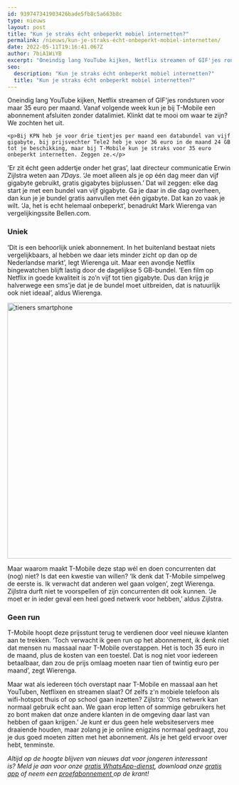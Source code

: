 ```yaml
---
id: 939747341903426bade5fb8c5a663b8c
type: nieuws
layout: post
title: "Kun je straks écht onbeperkt mobiel internetten?"
permalink: /nieuws/kun-je-straks-écht-onbeperkt-mobiel-internetten/
date: 2022-05-11T19:16:41.067Z
author: 7biA1WiYB
excerpt: "Oneindig lang YouTube kijken, Netflix streamen of GIF'jes rondsturen voor maar 35 euro per maand. Vanaf volgende week kun je bij T-Mobile een abonnement afsluiten zonder datalimiet. Klinkt dat te mooi om waar te zijn? We zochten het uit.   "
seo:
  description: "Kun je straks écht onbeperkt mobiel internetten?"
  title: "Kun je straks écht onbeperkt mobiel internetten?"
---
```

Oneindig lang YouTube kijken, Netflix streamen of GIF'jes rondsturen voor maar 35 euro per maand. Vanaf volgende week kun je bij T-Mobile een abonnement afsluiten zonder datalimiet. Klinkt dat te mooi om waar te zijn? We zochten het uit.   

    <p>Bij KPN heb je voor drie tientjes per maand een databundel van vijf gigabyte, bij prijsvechter Tele2 heb je voor 36 euro in de maand 24 GB tot je beschikking, maar bij T-Mobile kun je straks voor 35 euro onbeperkt internetten. Zeggen ze.</p>
<p>‘Er zit écht geen addertje onder het gras’, laat directeur communicatie Erwin Zijlstra weten aan <em>7Days</em>. ‘Je moet alleen als je op één dag meer dan vijf gigabyte gebruikt, gratis gigabytes bijplussen.’ Dat wil zeggen: elke dag start je met een bundel van vijf gigabyte. Ga je daar in die dag overheen, dan kun je je bundel gratis aanvullen met één gigabyte. Dat kan zo vaak je wilt. ‘Ja, het is echt helemaal onbeperkt’, benadrukt Mark Wierenga van vergelijkingssite Bellen.com.</p>
<h3>Uniek</h3>
<p>‘Dit is een behoorlijk uniek abonnement. In het buitenland bestaat niets vergelijkbaars, al hebben we daar iets minder zicht op dan op de Nederlandse markt’, legt Wierenga uit. Maar een avondje Netflix bingewatchen blijft lastig door de dagelijkse 5 GB-bundel. ‘Een film op Netflix in goede kwaliteit is zo’n vijf tot tien gigabyte. Dus dan krijg je halverwege een sms'je dat je de bundel moet uitbreiden, dat is natuurlijk ook niet ideaal’, aldus Wierenga.</p>
<p><div class="media media-element-container media-default"><div id="file-415297" class="file file-image file-image-jpeg">

        
  
  <div class="content">
    <img alt="tieners smartphone" title="Foto: ANP" height="575" width="850" class="media-element file-default" src="https://7dagen.netlify.app/sites/default/files/ANP-18620788.jpg">  </div>

  
</div>
</div>
<p>Maar waarom maakt T-Mobile deze stap wél en doen concurrenten dat (nog) niet? Is dat een kwestie van willen? ‘Ik denk dat T-Mobile simpelweg de eerste is. Ik verwacht dat anderen wel gaan volgen’, zegt Wierenga. Zijlstra durft niet te voorspellen of zijn concurrenten dit ook kunnen. ‘Je moet er in ieder geval een heel goed netwerk voor hebben,’ aldus Zijlstra.</p>
<h3>Geen run</h3>
<p>T-Mobile hoopt deze prijsstunt terug te verdienen door veel nieuwe klanten aan te trekken. ‘Toch verwacht ik geen run op het abonnement, ik denk niet dat mensen nu massaal naar T-Mobile overstappen. Het is toch 35 euro in de maand, plus de kosten van een toestel. Dat is nog niet voor iedereen betaalbaar, dan zou de prijs omlaag moeten naar tien of twintig euro per maand’, zegt Wierenga.</p>
<p>Maar wat als iedereen tóch overstapt naar T-Mobile en massaal aan het YouTuben, Netflixen en streamen slaat? Of zelfs z'n mobiele telefoon als wifi-hotspot thuis of op school gaan inzetten? Zijlstra: ‘Ons netwerk kan normaal gebruik echt aan. We gaan erop letten of sommige gebruikers het zo bont maken dat onze andere klanten in de omgeving daar last van hebben of gaan krijgen.’ Je kunt er dus geen hele websiteservers mee draaiende houden, maar zolang je je online enigzins normaal gedraagt, zou je dus goed moeten zitten met het abonnement. Als je het geld ervoor over hebt, tenminste.</p>
<p><em>Altijd op de hoogte blijven van nieuws dat voor jongeren interessant is? Meld je aan voor onze <a href="https://7dagen.netlify.app/whatsapp">gratis WhatsApp-dienst</a>, download onze <a href="https://7dagen.netlify.app/app">gratis app</a> of neem een <a href="https://abonneren.sevendays.nl/abonneren/abonnementen/ae/artikel">proefabonnement </a>op de krant!</em></p>  
